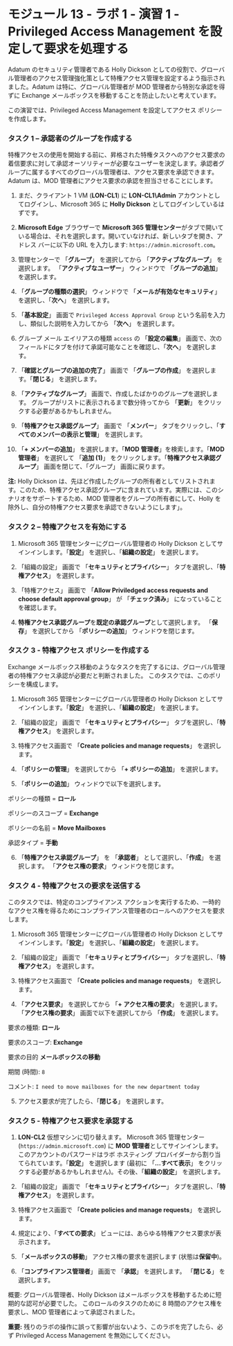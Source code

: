 # モジュール 13 - ラボ 1 - 演習 1 - Privileged Access Management を設定して要求を処理する


Adatum のセキュリティ管理者である Holly Dickson としての役割で、グローバル管理者のアクセス管理強化策として特権アクセス管理を設定するよう指示されました。Adatum は特に、グローバル管理者が MOD 管理者から特別な承認を得ずに Exchange メールボックスを移動することを防止したいと考えています。

この演習では、Privileged Access Management を設定してアクセス ポリシーを作成します。

### タスク 1 – 承認者のグループを作成する

特権アクセスの使用を開始する前に、昇格された特権タスクへのアクセス要求の着信要求に対して承認オーソリティーが必要なユーザーを決定します。承認者グループに属するすべてのグローバル管理者は、アクセス要求を承認できます。  Adatum は、MOD 管理者にアクセス要求の承認を担当させることにします。


1. まだ、クライアント 1 VM (**LON-CL1**) に **LON-CL1\Admin** アカウントとしてログインし、Microsoft 365 に **Holly Dickson** としてログインしているはずです。 

2. **Microsoft Edge** ブラウザーで **Microsoft 365 管理センター**がタブで開いている場合は、それを選択します。開いていなければ、新しいタブを開き、アドレス バーに以下の URL を入力します: `https://admin.microsoft.com`。

3. 管理センターで 「**グループ**」 を選択してから 「**アクティブなグループ**」 を選択します。  「**アクティブなユーザー**」 ウィンドウで 「**グループの追加**」 を選択します。

4.  「**グループの種類の選択**」 ウィンドウで 「**メールが有効なセキュリティ**」 を選択し、「**次へ**」 を選択します。

5.  「**基本設定**」 画面で `Privileged Access Approval Group` という名前を入力し、類似した説明を入力してから 「**次へ**」 を選択します。

6.  グループ メール エイリアスの種類 `access` の 「**設定の編集**」 画面で、次のフィールドにタブを付けて承諾可能なことを確認し、「**次へ**」 を選択します。

7.  「**確認とグループの追加の完了**」 画面で 「**グループの作成**」 を選択します。「**閉じる**」 を選択します。

8.  「**アクティブなグループ**」 画面で、作成したばかりのグループを選択します。  グループがリストに表示されるまで数分待ってから 「**更新**」 をクリックする必要があるかもしれません。

9.  「**特権アクセス承認グループ**」 画面で 「**メンバー**」 タブをクリックし、「**すべてのメンバーの表示と管理**」 を選択します。

10.  「**+ メンバーの追加**」 を選択します。「**MOD 管理者**」を検索します。「**MOD管理者**」 を選択して 「**追加 (1)**」 をクリックします。「**特権アクセス承認グループ**」 画面を閉じて、「グループ」 画面に戻ります。

**注:** Holly Dickson は、先ほど作成したグループの所有者としてリストされます。このため、特権アクセス承認グループに含まれています。実際には、このシナリオをサポートするため、MOD 管理者をグループの所有者にして、Holly を除外し、自分の特権アクセス要求を承認できないようにします」。


### タスク 2 – 特権アクセスを有効にする

1. Microsoft 365 管理センターにグローバル管理者の Holly Dickson としてサインインします。「**設定**」 を選択し、「**組織の設定**」 を選択します。

2. 「組織の設定」 画面で 「**セキュリティとプライバシー**」 タブを選択し、「**特権アクセス**」 を選択します。

3. 「特権アクセス」 画面で 「**Allow Priviledged access requests and choose default approval group**」 が 「**チェック済み**」 になっていることを確認します。

4.  **特権アクセス承認グループ**を**既定の承認グループ**として選択します。  「**保存**」 を選択してから 「**ポリシーの追加**」 ウィンドウを閉じます。


### タスク 3 - 特権アクセス ポリシーを作成する

Exchange メールボックス移動のようなタスクを完了するには、グローバル管理者の特権アクセス承認が必要だと判断されました。  このタスクでは、このポリシーを構成します。

1. Microsoft 365 管理センターにグローバル管理者の Holly Dickson としてサインインします。「**設定**」 を選択し、「**組織の設定**」 を選択します。  

2. 「組織の設定」 画面で 「**セキュリティとプライバシー**」 タブを選択し、「**特権アクセス**」 を選択します。 

3. 特権アクセス画面で 「**Create policies and manage requests**」 を選択します。

4. 「**ポリシーの管理**」 を選択してから 「**+ ポリシーの追加**」 を選択します。

5. 「**ポリシーの追加**」 ウィンドウで以下を選択します。

ポリシーの種類 = **ロール**

ポリシーのスコープ = **Exchange**

ポリシーの名前 = **Move Mailboxes**

承認タイプ = **手動**

6. 「**特権アクセス承認グループ**」 を 「**承認者**」 として選択し、「**作成**」 を選択します。  「**アクセス権の要求**」 ウィンドウを閉じます。



### タスク 4 - 特権アクセスの要求を送信する

このタスクでは、特定のコンプライアンス アクションを実行するため、一時的なアクセス権を得るためにコンプライアンス管理者のロールへのアクセスを要求します。

1. Microsoft 365 管理センターにグローバル管理者の Holly Dickson としてサインインします。「**設定**」 を選択し、「**組織の設定**」 を選択します。  

2. 「組織の設定」 画面で 「**セキュリティとプライバシー**」 タブを選択し、「**特権アクセス**」 を選択します。 

3. 特権アクセス画面で 「**Create policies and manage requests**」 を選択します。

4. 「**アクセス要求**」 を選択してから 「**+ アクセス権の要求**」 を選択します。  「**アクセス権の要求**」 画面で以下を選択してから 「**作成**」 を選択します。

要求の種類:  **ロール**

要求のスコープ:  **Exchange**

要求の目的  **メールボックスの移動** 

期間 (時間): `8`

コメント: `I need to move mailboxes for the new department today` 

5. アクセス要求が完了したら、「**閉じる**」 を選択します。 


### タスク 5 - 特権アクセス要求を承認する

1. **LON-CL2** 仮想マシンに切り替えます。  Microsoft 365 管理センター (`https://admin.microsoft.com`) に **MOD 管理者**としてサインインします。このアカウントのパスワードはラボ ホスティング プロバイダーから割り当てられています。「**設定**」 を選択します (最初に 「**...すべて表示**」 をクリックする必要があるかもしれません)。その後、「**組織の設定**」 を選択します。  

2. 「組織の設定」 画面で 「**セキュリティとプライバシー**」 タブを選択し、「**特権アクセス**」 を選択します。 

3. 特権アクセス画面で 「**Create policies and manage requests**」 を選択します。

4. 規定により、「**すべての要求**」 ビューには、あらゆる特権アクセス要求が表示されます。

5. 「**メールボックスの移動**」 アクセス権の要求を選択します (状態は**保留中**)。

6. 「**コンプライアンス管理者**」 画面で 「**承認**」 を選択します。  「**閉じる**」 を選択します。

概要: グローバル管理者、Holly Dickson はメールボックスを移動するために短期的な認可が必要でした。  このロールのタスクのために 8 時間のアクセス権を要求し、MOD 管理者によって承認されました。

**重要:** 残りのラボの操作に誤って影響が出ないよう、このラボを完了したら、必ず Privileged Access Management を無効にしてください。

